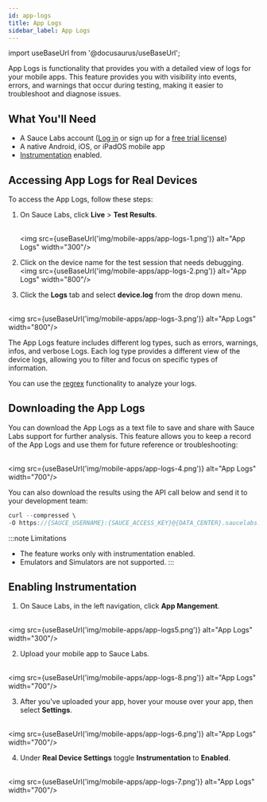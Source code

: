 ```yaml
---
id: app-logs
title: App Logs
sidebar_label: App Logs
---
```


import useBaseUrl from '@docusaurus/useBaseUrl';

App Logs is functionality that provides you with a detailed view of logs for your mobile apps. This feature provides you with visibility into events, errors, and warnings that occur during testing, making it easier to troubleshoot and diagnose issues.



## What You'll Need

- A Sauce Labs account ([Log in](https://accounts.saucelabs.com/am/XUI/#login/) or sign up for a [free trial license](https://saucelabs.com/sign-up))
- A native Android, iOS, or iPadOS mobile app
- [Instrumentation](/mobile-apps/features/mobile-app-diagnostics/app-logs/#enabling-instrumentation) enabled.



## Accessing App Logs for Real Devices​

To access the App Logs, follow these steps:

1. On Sauce Labs, click **Live** > **Test Results**.
   
   <br/><img src={useBaseUrl('img/mobile-apps/app-logs-1.png')} alt="App Logs" width="300"/>

2. Click on the device name for the test session that needs debugging.
<br/><img src={useBaseUrl('img/mobile-apps/app-logs-2.png')} alt="App Logs" width="800"/>

3. Click the **Logs** tab and select **device.log** from the drop down menu.

<br/><img src={useBaseUrl('img/mobile-apps/app-logs-3.png')} alt="App Logs" width="800"/>

The App Logs feature includes different log types, such as errors, warnings, infos, and verbose Logs. Each log type provides a different view of the device logs, allowing you to filter and focus on specific types of information.

You can use the [regrex](https://regex101.com/) functionality to analyze your logs.

## Downloading the App Logs

You can download the App Logs as a text file to save and share with Sauce Labs support for further analysis. This feature allows you to keep a record of the App Logs and use them for future reference or troubleshooting:

<br/><img src={useBaseUrl('img/mobile-apps/app-logs-4.png')} alt="App Logs" width="700"/>


You can also download the results using the API call below and send it to your development team:

```java
curl --compressed \
-O https://{SAUCE_USERNAME}:{SAUCE_ACCESS_KEY}@{DATA_CENTER}.saucelabs.com/v1/rdc/jobs/{JOB_ID}/device.log 
```


:::note Limitations
- The feature works only with instrumentation enabled. 
- Emulators and Simulators are not supported.
:::

## Enabling Instrumentation

1. On Sauce Labs, in the left navigation, click **App Mangement**.

<br/><img src={useBaseUrl('img/mobile-apps/app-logs5.png')} alt="App Logs" width="300"/>

2. Upload your mobile app to Sauce Labs.

  <br/><img src={useBaseUrl('img/mobile-apps/app-logs-8.png')} alt="App Logs" width="700"/> 

3. After you’ve uploaded your app, hover your mouse over your app, then select **Settings**.

<br/><img src={useBaseUrl('img/mobile-apps/app-logs-6.png')} alt="App Logs" width="700"/>


4.  Under **Real Device Settings** toggle **Instrumentation** to **Enabled**.

<br/><img src={useBaseUrl('img/mobile-apps/app-logs-7.png')} alt="App Logs" width="700"/>
